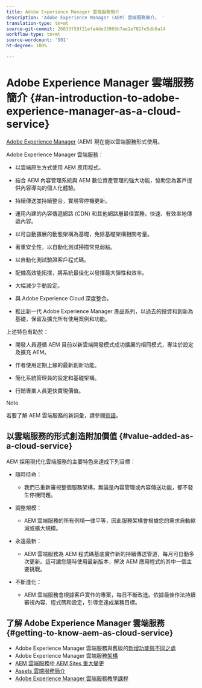```yaml
---
title: Adobe Experience Manager 雲端服務簡介
description: 'Adobe Experience Manager (AEM) 雲端服務簡介。 '
translation-type: tm+mt
source-git-commit: 26833f59f21efa4de33969b7ae2e782fe5db8a14
workflow-type: tm+mt
source-wordcount: '501'
ht-degree: 100%

---
```



# Adobe Experience Manager 雲端服務簡介 {#an-introduction-to-adobe-experience-manager-as-a-cloud-service}

[Adobe Experience Manager](https://www.adobe.com/tw/marketing/experience-manager.html) (AEM) 現在能以雲端服務形式使用。

Adobe Experience Manager 雲端服務：

* 以雲端原生方式使用 AEM 應用程式。

* 結合 AEM 內容管理系統與 AEM 數位資產管理的強大功能，協助您為客戶提供內容導向的個人化體驗。

* 持續傳送並持續整合，實現零停機更新。

* 運用內建的內容傳遞網路 (CDN) 和其他網路層最佳實務，快速、有效率地傳遞內容。

* 以可自動擴展的動態架構為基礎，免除基礎架構相關考量。

* 著重安全性，以自動化測試掃描常見弱點。

* 以自動化測試驗證客戶程式碼。

* 配備高效能拓撲，將系統最佳化以發揮最大彈性和效率。

* 大幅減少手動設定。

* 與 Adobe Experience Cloud 深度整合。

* 推出新一代 Adobe Experience Manager 產品系列，以過去的投資和創新為基礎，保留及擴充所有使用案例和功能。

上述特色有助於：

* 開發人員遵循 AEM 目前以新雲端開發模式成功擴展的相同模式，專注於設定及擴充 AEM。

* 作者使用定期上線的最新創新功能。

* 簡化系統管理員的設定和基礎架構。

* 行銷專業人員更快實現價值。

>[!NOTE]
>
>若要了解 AEM 雲端服務的新詞彙，請參閱[術語](terminology.md)。

## 以雲端服務的形式創造附加價值 {#value-added-as-a-cloud-service}

AEM 採用現代化雲端服務的主要特色來達成下列目標：

* 隨時待命：

   * 我們已重新審視整個服務架構，無論是內容管理或內容傳送功能，都不發生停機問題。

* 調整規模：

   * AEM 雲端服務的所有例項一律平等，因此服務架構會根據您的需求自動縮減或擴大規模。

* 永遠最新：

   * AEM 雲端服務為 AEM 程式碼基底實作新的持續傳送管道，每月可自動多次更新。這可讓您隨時使用最新版本，解決 AEM 應用程式的其中一個主要挑戰。

* 不斷進化：

   * AEM 雲端服務會根據客戶實作的專案，每日不斷改進。依據最佳作法持續審視內容、程式碼和設定，引導您達成業務目標。

## 了解 Adobe Experience Manager 雲端服務 {#getting-to-know-aem-as-cloud-service}

* Adobe Experience Manager 雲端服務與舊版的[新增功能與不同之處](/help/overview/what-is-new-and-different.md)
* Adobe Experience Manager 雲端服務[架構](/help/core-concepts/architecture.md)
* [AEM 雲端服務中 AEM Sites 重大變更](/help/sites-cloud/sites-cloud-changes.md)
* [Assets 雲端服務簡介](/help/assets/overview.md)
* [Adobe Experience Manager 雲端服務教學課程](https://docs.adobe.com/content/help/zh-Hant/experience-manager-learn/cloud-service/overview.html)